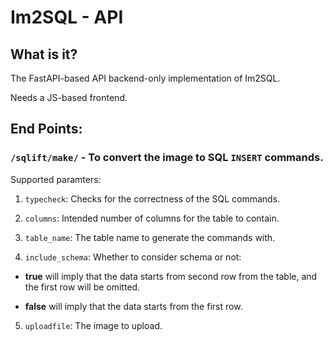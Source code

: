 # Im2SQL - API

## What is it?

The FastAPI-based API backend-only implementation of Im2SQL.

Needs a JS-based frontend.

## End Points:

### ```/sqlift/make/``` - To convert the image to SQL ```INSERT``` commands.

Supported paramters:

1. ```typecheck```: Checks for the correctness of the SQL commands.

2. ```columns```: Intended number of columns for the table to contain.

3. ```table_name```: The table name to generate the commands with.

4. ```include_schema```: Whether to consider schema or not:
- **true** will imply that the data starts from second row from the table, and the first row will be omitted.

- **false** will imply that the data starts from the first row.

5. ```uploadfile```: The image to upload.